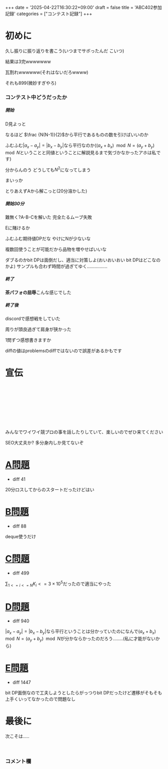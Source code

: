 +++
date = '2025-04-22T16:30:22+09:00'
draft = false
title = 'ABC402参加記録'
categories = ["コンテスト記録"]
+++
# 初めに
久し振りに振り返りを書こう(いつまでサボったんだ こいつ)

結果は3完wwwwwww

瓦割れwwwwww(それはないだろwwww)

それも899(微妙すぎやろ)

### コンテスト中どうだったか
##### 開始
D見よっと

なるほど $\frac {N(N-1)}{2}$から平行であるものの数を引けばいいのか

ふむふむ$|a_x - a_y| = |b_x - b_y|$なら平行なのか($(a_x + b_x) \mod N = (a_y + b_y) \mod N$ということと同値ということに解説見るまで気づかなかったアホは私です)

分からんのう どうしても$N^2$になってしまう

まいっか

とりあえずAから解こっと(20分溶かした)

##### 開始30分
難無く?A-B-Cを解いた 完全たるムーブ失敗

Eに賭けるか

ふむふむ期待値DPだな やけにNが少ないな

複数回使うことが可能だから品物を増やせばいいな

ダブるのかbit DPは面倒だし、適当に対策しよ(おいおいおい bit DPはどこなのかよ)
サンプルも合わず時間が過ぎてゆく................

##### 終了
**茶パフォの屈辱**こんな感じでした

##### 終了後
discordで感想戦をしていた

周りが頭良過ぎて肩身が狭かった

1問ずつ感想書きますか

diffの値はproblemsのdiffではないので誤差があるかもです



# 宣伝

<div class="iframely-embed"><div class="iframely-responsive" style="height: 140px; padding-bottom: 0;"><a href="https://discord.com/invite/bh358XCx9U" data-iframely-url="//iframely.net/7uUeFXU"></a></div></div><script async src="//iframely.net/embed.js"></script>
みんなでワイワイ競プロの事を話したりしていて、楽しいのでぜひ来てください

SEO大丈夫か? 多分身内しか見てないぞ


# [A問題](https://atcoder.jp/contests/abc402/tasks/abc402_a)
- diff 41

20分ロスしてからのスタートだったけどはい

# [B問題](https://atcoder.jp/contests/abc402/tasks/abc402_b)

- diff 88

deque使うだけ

# [C問題](https://atcoder.jp/contests/abc402/tasks/abc402_c)

- diff 499

$\sum_{1<=i<=N} K_i <= 3 \times 10^5$だったので適当にやった

# [D問題](https://atcoder.jp/contests/abc402/tasks/abc402_d)

- diff 940

$|a_x - a_y| = |b_x - b_y|$なら平行ということは分かっていたのになんで$(a_x+b_x) \mod N = (a_y + b_y) \mod N$が分かならかったのだろう........(私に才能がないから)

# [E問題](https://atcoder.jp/contests/abc402/tasks/abc402_e)

- diff 1447

bit DP面倒なので工夫しようとしたらがっつりbit DPだったけど遷移がそもそも上手くいってなかったので問題なし

# 最後に
次こそは.....
<br><br><br>

### コメント欄

<script src="https://utteranc.es/client.js"
        repo="hidehic0/blog"
        issue-term="pathname"
        label="Comment"
        theme="github-light"
        crossorigin="anonymous"
        async>
</script>
